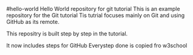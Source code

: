 #hello-world
Hello World repository for git tutorial
This is an example repository for the Git tutorial
Tis tutrial focuses mainly on Git and using GitHub as its remote.

This repositry is built step by step in the tutorial.

It now includes steps for GitHub
Everystep done is copied fro w3school
